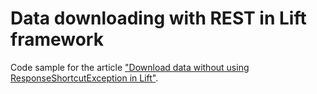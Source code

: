 Data downloading with REST in Lift framework
============================================

Code sample for the article
<a href="http://sysgears.com/articles/download-data-without-using-ResponseShortcutException-in-Lift/" target="_blank">
"Download data without using ResponseShortcutException in Lift"</a>.
